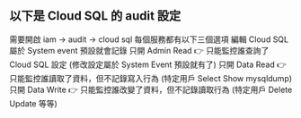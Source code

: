 ## 以下是 Cloud SQL 的 audit 設定
需要開啟
iam -> audit -> cloud sql 每個服務都有以下三個選項
編輯 Cloud SQL 屬於 System event 預設就會記錄
只開 Admin Read 👉 只能監控誰查詢了 Cloud SQL 設定 (修改設定屬於 System Event 預設就有了)
只開 Data Read 👉 只能監控誰讀取了資料，但不記錄寫入行為 (特定用戶 Select Show mysqldump)
只開 Data Write 👉 只能監控誰改變了資料，但不記錄讀取行為 (特定用戶 Delete Update 等等)